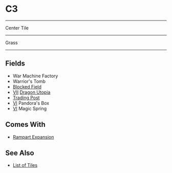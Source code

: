 # C3

___
Center Tile
___
Grass
___


## Fields

- War Machine Factory
- Warrior's Tomb
- [Blocked Field](../keywords/blocked_field.md)
- [Ⅶ](../difficulties.md) [Dragon Utopia](../fields.md#flaggable)
- [Trading Post](../trading.md)
- [Ⅵ](../difficulties.md) Pandora's Box
- [Ⅵ](../difficulties.md) Magic Spring


## Comes With

- [Rampart Expansion](../content/rampart_expansion.md)


## See Also

- [List of Tiles](index.md)
